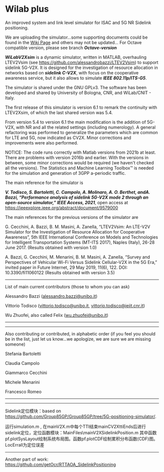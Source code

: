 # Wilab plus
An improved system and link level simulator for ISAC and 5G NR Sidelink positioning.

We are uploading the simulator...some supporting documents could be found in the [Wiki Page](https://github.com/V2Xgithub/WiLabV2Xsim/wiki) and others may not be updated...
For Octave compatible version, please see branch ***Octave-version***

***WiLabV2Xsim*** is a dynamic simulator, written in MATLAB, overhauling LTEV2Vsim (see https://github.com/alessandrobazzi/LTEV2Vsim) to support sidelink 5G-V2X. 
It is designed for the investigation of resource allocation in networks based on ***sidelink C-V2X***, with focus on the cooperative awareness service, but it also allows to simulate ***IEEE 802.11p/ITS-G5***.

The simulator is shared under the GNU GPLv3. The software has been developed and shared by University of Bologna, CNR, and WiLab/CNIT - Italy. 

The first release of this simulator is version 6.1 to remark the continuity with LTEV2Xsim, of which the last shared version was 5.4.

From version 5.4 to version 6.1 the main modification is the addition of 5G-V2X, with NR and all the related settings (including numerology). A general refactoring was performed to generalize the parameters which are common for LTE and 5G, now indicated as CV2X. Minor corrections and improvements were also performed. 

NOTICE: The code runs correctly with Matlab versions from 2021b at least.
There are problems with version 2016b and earlier. With the versions in between, some minor corrections would be required (we haven't checked all the versions).
The Statistics and Machine Learning Toolbox™ is needed for the simulation and generation of 3GPP a-periodic traffic.

The main reference for the simulator is 

***V. Todisco, S. Bartoletti, C. Campolo, A. Molinaro, A. O. Berthet, andA.  Bazzi,  “Performance  analysis  of  sidelink  5G-V2X  mode  2  through an  open-source  simulator,” IEEE Access,  2021***, open access at https://ieeexplore.ieee.org/abstract/document/9579000 

The main references for the previous versions of the simulator are 

G. Cecchini, A. Bazzi, B. M. Masini, A. Zanella, “LTEV2Vsim: An LTE-V2V Simulator for the Investigation of Resource Allocation for Cooperative Awareness”, 5th IEEE International Conference on Models and Technologies for Intelligent Transportation Systems (MT-ITS 2017), Naples (Italy), 26-28 June 2017. (Results obtained with version 1.0)

A. Bazzi, G. Cecchini, M. Menarini, B. M. Masini, A. Zanella, “Survey and Perspectives of Vehicular Wi-Fi Versus Sidelink Cellular-V2X in the 5G Era,” invited paper in Future Internet, 29 May 2019, 11(6), 122. DOI: 10.3390/fi11060122 (Results obtained with version 3.5)

*****

List of main current contributors (those to whom you can ask)

Alessandro Bazzi (alessandro.bazzi@unibo.it)

Vittorio Todisco (vittorio.todisco@unibo.it, vittorio.todisco@ieiit.cnr.it)

Wu Zhuofei, also called Felix (wu.zhuofei@unibo.it)

*****

*****

Also contributing or contributed, in alphabetic order (if you feel you should be in the list, just let us know...we apologize, we are sure we are missing someone)

Stefania Bartoletti

Claudia Campolo

Giammarco Cecchini

Michele Menarini

Francesco Romeo 

*****



*****

Sidelink定位模块：based on https://github.com/Group85GP/Group85GP/tree/5G-positioning-simulator/.

运行simulation.m , 在mainV2X.m中每个TTI结束mainCV2XttiEnds后进行sidelink定位，定位函数模块：MainFiles\mainV2XSidelinkPosition.m 
其中函数pf.plotSysLayout绘制系统布局图。函数pf.plotCDF绘制累积分布函数(CDF)图。LocErrall为定位误差

*****
Another part of work: https://github.com/getOcr/RTTAOA_SidelinkPositioning

